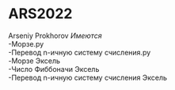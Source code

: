 # ARS2022
Arseniy Prokhorov
*Имеются*  
  -Морзе.ру    
  -Перевод n-ичную систему счисления.py  
  -Морзе Эксель  
  -Число Фиббоначи Эксель  
  -Перевод n-ичную систему счисления Эксель  

